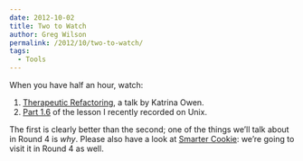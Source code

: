 ```yaml
---
date: 2012-10-02
title: Two to Watch
author: Greg Wilson
permalink: /2012/10/two-to-watch/
tags:
  - Tools
---
```

When you have half an hour, watch:

1.  [Therapeutic Refactoring][1], a talk by Katrina Owen.
2.  [Part 1.6][2] of the lesson I recently recorded on Unix.

The first is clearly better than the second; one of the things we&#8217;ll talk about in Round 4 is *why*. Please also have a look at [Smarter Cookie][3]: we&#8217;re going to visit it in Round 4 as well.

 [1]: http://www.youtube.com/watch?v=J4dlF0kcThQ
 [2]: http://www.youtube.com/watch?v=jnpM5pwk3uM
 [3]: http://www.beasmartercookie.com/
